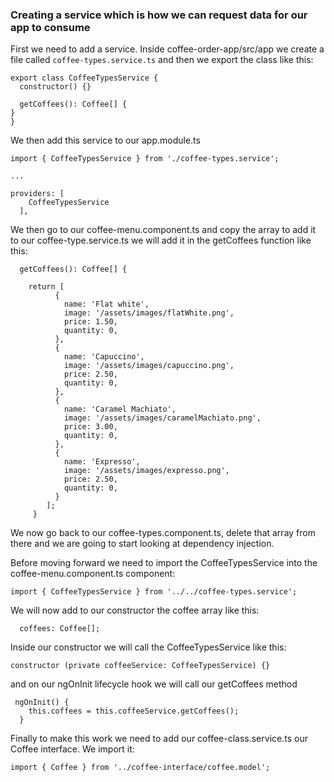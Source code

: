 ### Creating a service which is how we can request data for our app to consume

First we need to add a service. Inside coffee-order-app/src/app we create a file called `coffee-types.service.ts` and then we export the class like this:
```
export class CoffeeTypesService {
  constructor() {}

  getCoffees(): Coffee[] {
}
}

```
We then add this service to our app.module.ts

```
import { CoffeeTypesService } from './coffee-types.service';

...

providers: [
    CoffeeTypesService
  ],
```

We then go to our coffee-menu.component.ts and copy the array to add it to our coffee-type.service.ts we will add it in the getCoffees function like this:

```
  getCoffees(): Coffee[] {

    return [
          {
            name: 'Flat white',
            image: '/assets/images/flatWhite.png',
            price: 1.50,
            quantity: 0,
          },
          {
            name: 'Capuccino',
            image: '/assets/images/capuccino.png',
            price: 2.50,
            quantity: 0,
          },
          {
            name: 'Caramel Machiato',
            image: '/assets/images/caramelMachiato.png',
            price: 3.00,
            quantity: 0,
          },
          {
            name: 'Expresso',
            image: '/assets/images/expresso.png',
            price: 2.50,
            quantity: 0,
          }
        ];
     }
```

We now go back to our coffee-types.component.ts, delete that array from there and we are going to start looking at dependency injection. 

Before moving forward we need to import the CoffeeTypesService into the coffee-menu.component.ts component:

```
import { CoffeeTypesService } from '../../coffee-types.service';
```

We will now add to our constructor the coffee array like this:

```
  coffees: Coffee[];
```
Inside our constructor we will call the CoffeeTypesService like this:
```
constructor (private coffeeService: CoffeeTypesService) {}
```
and on our ngOnInit lifecycle hook we will call our getCoffees method

```
 ngOnInit() {
    this.coffees = this.coffeeService.getCoffees();
  }

```

Finally to make this work we need to add our coffee-class.service.ts our Coffee interface. We import it:
```
import { Coffee } from '../coffee-interface/coffee.model';
```
